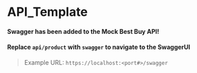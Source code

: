 # API_Template

#### Swagger has been added to the Mock Best Buy API!
#### Replace `api/product` with `swagger` to navigate to the SwaggerUI

> Example URL: `https://localhost:<port#>/swagger`
